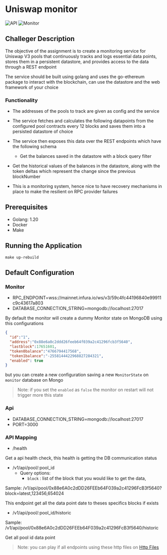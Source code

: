 # Uniswap monitor

![API](https://github.com/marcelosf89/uniswap-monitor/actions/workflows/api.yml/badge.svg)
![Monitor](https://github.com/marcelosf89/uniswap-monitor/actions/workflows/monitor.yml/badge.svg)

## Challeger Description

The objective of the assignment is to create a monitoring service for Uniswap V3 pools that continuously tracks and logs essential data points, stores them in a persistent datastore, and provides access to the data through a REST endpoint

The service should be built using golang and uses the go-ethereum package to interact with the blockchain, can use the datastore and the web framework of your choice

### Functionality

- The addresses of the pools to track are given as config and the service
- The service fetches and calculates the following datapoints from the configured pool contracts every 12 blocks and saves them into a persisted datastore of choice
- The service then exposes this data over the REST endpoints which have the following schema
    - Get the balances saved in the datastore with a block query filter
- Get the historical values of the balances in the datastore, along with the token deltas which represent the change since the previous blockNumber

- This is a monitoring system, hence nice to have recovery mechanisms in place to make the resilient on RPC provider failures

## Prerequisites

- Golang: 1.20
- Docker
- Make

## Running the Application

```make up-rebuild```

## Default Configuration

### Monitor

- RPC_ENDPOINT=wss://mainnet.infura.io/ws/v3/59c4fc44196840e99911c9c43617a803
- DATABASE_CONNECTION_STRING=mongodb://localhost:27017

By default the monitor will create a dummy Monitor state on MongoDB using this configurations 

```json
{
  "id":"1",
  "address":"0x88e6a0c2ddd26feeb64f039a2c41296fcb3f5640",
  "lastblock":17651601,
  "token0balance":"4766794417568",
  "token1balance":"-2558144422968827284321",
  "enabled": true
}
```

but you can create a new configuration saving a new `MonitorState` on `monitor` database on Mongo

> Note: if you set the `enabled` as `false` the monitor on restart will not trigger more this state

### Api
- DATABASE_CONNECTION_STRING=mongodb://localhost:27017
- PORT=3000
 

### API Mapping

- /health

Get a api health check, this health is getting the DB communication status

- /v1/api/pool/:pool_id
  - Query options:
    - `block` : list of the block that you would like to get the data, 

Sample: /v1/api/pool/0x88e6A0c2dDD26FEEb64F039a2c41296FcB3f5640?block=latest,123456,654024

This endpoint get all the data point date to theses specifics blocks if exists

- /v1/api/pool/:pool_id/historic

Sample: /v1/api/pool/0x88e6A0c2dDD26FEEb64F039a2c41296FcB3f5640/historic

Get all pool id data point


> Note: you can play if all endpoints using these http files on [Http Files](.http)
